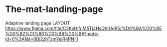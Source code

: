 # The-mat-landing-page
Adaptive landing page
LAYOUT https://www.figma.com/file/C3KxHlfuM5Tj4HsQhtUgR5/%D0%BA%D0%BE%D0%B2%D1%80%D0%B8%D0%BA?node-id=0%3A1&t=0Dj2zhTzmYeiR4PN-1

